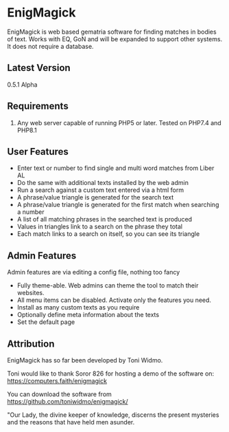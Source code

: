 EnigMagick
==========

EnigMagick is web based gematria software for finding matches in bodies of text.
Works with EQ, GoN and will be expanded to support other systems. It does not
require a database.


Latest Version
--------------
0.5.1 Alpha


Requirements
------------
1. Any web server capable of running PHP5 or later. Tested on PHP7.4 and PHP8.1

User Features
-------------

* Enter text or number to find single and multi word matches from Liber AL
* Do the same with additional texts installed by the web admin
* Run a search against a custom text entered via a html form
* A phrase/value triangle is generated for the search text
* A phrase/value triangle is generated for the first match when searching a number
* A list of all matching phrases in the searched text is produced
* Values in triangles link to a search on the phrase they total
* Each match links to a search on itself, so you can see its triangle

Admin Features
--------------

Admin features are via editing a config file, nothing too fancy
* Fully theme-able. Web admins can theme the tool to match their websites.
* All menu items can be disabled. Activate only the features you need.
* Install as many custom texts as you require
* Optionally define meta information about the texts
* Set the default page

Attribution
-----------
EnigMagick has so far been developed by Toni Widmo.

Toni would like to thank Soror 826 for hosting a demo of the software on:
https://computers.faith/enigmagick

You can download the software from https://github.com/toniwidmo/enigmagick/

"Our Lady, the divine keeper of knowledge, discerns the present mysteries and
the reasons that have held men asunder.
